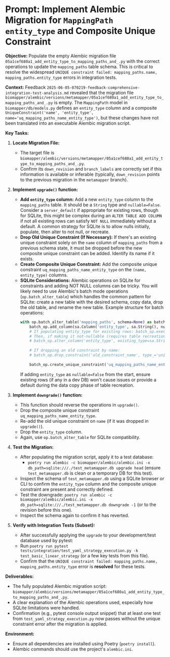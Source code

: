 # Prompt: Implement Alembic Migration for `MappingPath` `entity_type` and Composite Unique Constraint

**Objective:** Populate the empty Alembic migration file `05a1cef680a1_add_entity_type_to_mapping_paths_and_.py` with the correct operations to update the `mapping_paths` table schema. This is critical to resolve the widespread `UNIQUE constraint failed: mapping_paths.name, mapping_paths.entity_type` errors in integration tests.

**Context:**
Feedback `2025-06-05-070219-feedback-comprehensive-integration-test-analysis.md` revealed that the migration file `biomapper/alembic/versions/metamapper/05a1cef680a1_add_entity_type_to_mapping_paths_and_.py` is empty. The `MappingPath` model in `biomapper/db/models.py` defines an `entity_type` column and a composite `UniqueConstraint('name', 'entity_type', name='uq_mapping_paths_name_entity_type')`, but these changes have not been translated into an executable Alembic migration script.

**Key Tasks:**

1.  **Locate Migration File:**
    *   The target file is `biomapper/alembic/versions/metamapper/05a1cef680a1_add_entity_type_to_mapping_paths_and_.py`.
    *   Confirm its `down_revision` and `branch_labels` are correctly set if this information is available or inferable (typically, `down_revision` points to the previous migration in the `metamapper` branch).

2.  **Implement `upgrade()` function:**
    *   **Add `entity_type` column:** Add a new `entity_type` column to the `mapping_paths` table. It should be a `String` type and `nullable=False`. Consider a `server_default` if appropriate for existing rows, though for SQLite, this might be complex during an `ALTER TABLE ADD COLUMN` if not all existing rows can satisfy `NOT NULL` immediately without a default. A common strategy for SQLite is to allow nulls initially, populate, then alter to not null, or recreate.
    *   **Drop Old Unique Constraint (If Necessary):** If there's an existing unique constraint solely on the `name` column of `mapping_paths` from a previous schema state, it must be dropped before the new composite unique constraint can be added. Identify its name if it exists.
    *   **Create Composite Unique Constraint:** Add the composite unique constraint `uq_mapping_paths_name_entity_type` on the `(name, entity_type)` columns.
    *   **SQLite Considerations:** Alembic operations on SQLite for constraints and adding NOT NULL columns can be tricky. You will likely need to use Alembic's batch mode operations (`op.batch_alter_table`) which handles the common pattern for SQLite: create a new table with the desired schema, copy data, drop the old table, and rename the new table.
        Example structure for batch operations:
        ```python
        with op.batch_alter_table('mapping_paths', schema=None) as batch_op:
            batch_op.add_column(sa.Column('entity_type', sa.String(), nullable=True)) # Add as nullable first
            # If populating entity_type for existing rows: batch_op.execute('UPDATE mapping_paths SET entity_type = ... WHERE ...')
            # Then, if making it not-nullable (requires table recreation by batch_op for SQLite):
            # batch_op.alter_column('entity_type', existing_type=sa.String(), nullable=False)
            
            # If dropping an old constraint by name:
            # batch_op.drop_constraint('old_constraint_name', type_='unique')
            
            batch_op.create_unique_constraint('uq_mapping_paths_name_entity_type', ['name', 'entity_type'])
        ```
        If adding `entity_type` as `nullable=False` from the start, ensure existing rows (if any in a dev DB) won't cause issues or provide a default during the data copy phase of table recreation.

3.  **Implement `downgrade()` function:**
    *   This function should reverse the operations in `upgrade()`.
    *   Drop the composite unique constraint `uq_mapping_paths_name_entity_type`.
    *   Re-add the old unique constraint on `name` (if it was dropped in `upgrade()`).
    *   Drop the `entity_type` column.
    *   Again, use `op.batch_alter_table` for SQLite compatibility.

4.  **Test the Migration:**
    *   After populating the migration script, apply it to a test database:
        *   `poetry run alembic -c biomapper/alembic/alembic.ini -x db_path=sqlite:///./test_metamapper.db upgrade head` (ensure `test_metamapper.db` is clean or a temporary DB for this test).
    *   Inspect the schema of `test_metamapper.db` using a SQLite browser or CLI to confirm the `entity_type` column and the composite unique constraint are present and correctly defined.
    *   Test the downgrade: `poetry run alembic -c biomapper/alembic/alembic.ini -x db_path=sqlite:///./test_metamapper.db downgrade -1` (or to the revision before this one).
    *   Inspect the schema again to confirm it has reverted.

5.  **Verify with Integration Tests (Subset):**
    *   After successfully applying the `upgrade` to your development/test database used by pytest:
    *   Run `poetry run pytest tests/integration/test_yaml_strategy_execution.py -k test_basic_linear_strategy` (or a few key tests from this file).
    *   Confirm that the `UNIQUE constraint failed: mapping_paths.name, mapping_paths.entity_type` error is **resolved** for these tests.

**Deliverables:**

*   The fully populated Alembic migration script: `biomapper/alembic/versions/metamapper/05a1cef680a1_add_entity_type_to_mapping_paths_and_.py`.
*   A clear explanation of the Alembic operations used, especially how SQLite limitations were handled.
*   Confirmation (e.g., pytest console output snippet) that at least one test from `test_yaml_strategy_execution.py` now passes without the unique constraint error after the migration is applied.

**Environment:**

*   Ensure all dependencies are installed using Poetry (`poetry install`).
*   Alembic commands should use the project's `alembic.ini`.
